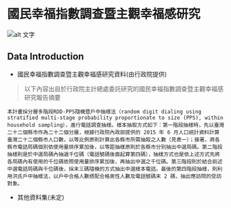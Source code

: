# 國民幸福指數調查暨主觀幸福感研究
![alt 文字][logo]

[logo]: https://storage.googleapis.com/www-cw-com-tw/article/201908/article-5d68a0551cc3e.jpg
## Data Introduction
- 國民幸福指數調查暨主觀幸福感研究資料(由行政院提供)
> 以下內容出自於行政院主計總處委託研究的國民幸福指數調查暨主觀幸福感研究報告摘要
```
本計畫採分層多階段RDD-PPS隨機暨戶中抽樣法（random digit dialing using stratified multi-stage probability proportionate to size (PPS), within household sampling），進行電話調查抽樣。樣本抽取方式如下：第一階段抽樣時，先以臺灣二十二個縣市作為二十二個分層，根據行政院內政部提供的 2015 年 6 月人口統計資料計算臺灣二十二個縣市人口數，以等比例原則計算出各縣市所需抽取之人數（見表一）；接著，將各縣市電話局碼個別依使用量排序累加後，以等距抽樣原則於各縣市分別抽出中選局碼。第二階段抽樣則是於中選局碼內抽選千位碼（電話號碼後面起算第四碼），抽樣方式也是依上述方式先將各局碼內有使用的千位碼依照使用量排序累加後，再抽出中選之千位碼。第三階段則於結合前述中選電話局碼與千位碼後，採末三碼隨機的方式抽出中選樣本電話。最後的第四階段抽樣，則利用洪氏戶中抽樣法，以戶中合格人數搭配合格男性人數及電話號碼末 2 碼，抽出應訪問的受訪對象。
```
- 其他資料集(未定)

